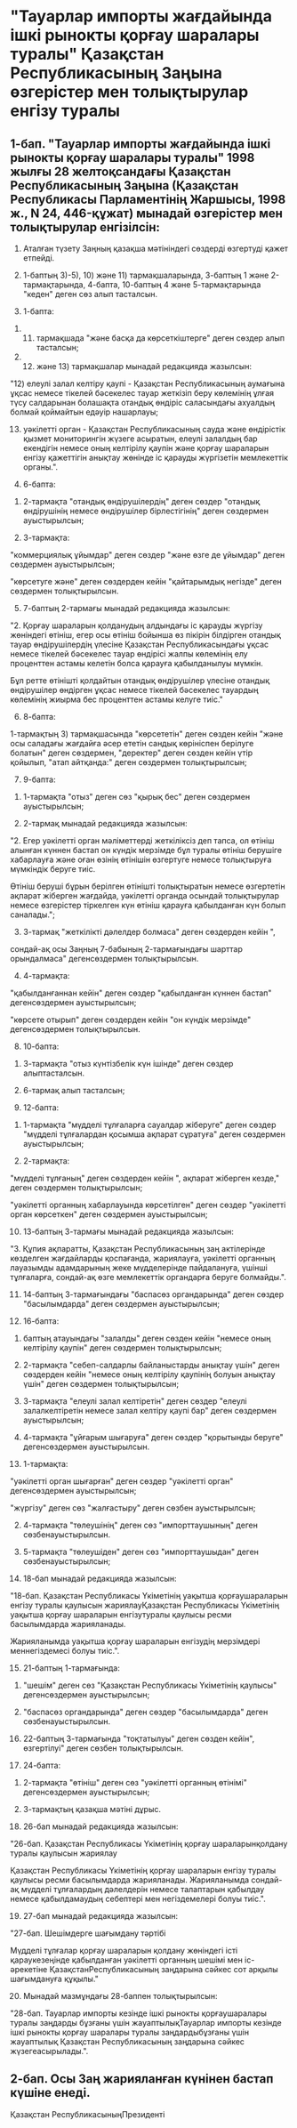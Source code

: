 # "Тауарлар импорты жағдайында ішкі рынокты қорғау шаралары туралы" Қазақстан Республикасының Заңына өзгерістер мен толықтырулар енгізу туралы

## 1-бап. "Тауарлар импорты жағдайында ішкі рынокты қорғау шаралары туралы" 1998 жылғы 28 желтоқсандағы Қазақстан Республикасының Заңына (Қазақстан Республикасы Парламентінің Жаршысы, 1998 ж., N 24, 446-құжат) мынадай өзгерістер мен толықтырулар енгізілсін:

1. Аталған түзету Заңның қазақша мәтініндегі сөздерді өзгертуді қажет етпейді.

2. 1-баптың 3)-5), 10) және 11) тармақшаларында, 3-баптың 1 және 2-тармақтарында, 4-бапта, 10-баптың 4 және 5-тармақтарында "кеден" деген сөз алып тасталсын.

3. 1-бапта:

1) 11) тармақшада "және басқа да көрсеткіштерге" деген сөздер алып тасталсын;

2) 12) және 13) тармақшалар мынадай редакцияда жазылсын:

"12) елеулі залал келтіру қаупі - Қазақстан Республикасының аумағына ұқсас немесе тікелей бәсекелес тауар жеткізіп беру көлемінің ұлғая түсу салдарынан болашақта отандық өндіріс саласындағы ахуалдың болмай қоймайтын едәуір нашарлауы;

13) уәкілетті орган - Қазақстан Республикасының сауда және өндірістік қызмет мониторингін жүзеге асыратын, елеулі залалдың бар екендігін немесе оның келтірілу қаупін және қорғау шараларын енгізу қажеттігін анықтау жөнінде іс қарауды жүргізетін мемлекеттік органы.".

4. 6-бапта:

1) 2-тармақта "отандық өндірушілердің" деген сөздер "отандық өндірушінің немесе өндірушілер бірлестігінің" деген сөздермен ауыстырылсын;

2) 3-тармақта:

"коммерциялық ұйымдар" деген сөздер "және өзге де ұйымдар" деген сөздермен ауыстырылсын;

"көрсетуге және" деген сөздерден кейін "қайтарымдық негізде" деген сөздермен толықтырылсын.

5. 7-баптың 2-тармағы мынадай редакцияда жазылсын:

"2. Қорғау шараларын қолданудың алдындағы іс қарауды жүргізу жөніндегі өтініш, егер осы өтініш бойынша өз пікірін білдірген отандық тауар өндірушілердің үлесіне Қазақстан Республикасындағы ұқсас немесе тікелей бәсекелес тауар өндірісі жалпы көлемінің елу проценттен астамы келетін болса қарауға қабылданылуы мүмкін.

Бұл ретте өтінішті қолдайтын отандық өндірушілер үлесіне отандық өндірушілер өндірген ұқсас немесе тікелей бәсекелес тауардың көлемінің жиырма бес проценттен астамы келуге тиіс."

6. 8-бапта:

1-тармақтың 3) тармақшасында "көрсететін" деген сөзден кейін "және осы саладағы жағдайға әсер ететін сандық көрініспен берілуге болатын" деген сөздермен, "деректер" деген сөзден кейін үтір қойылып, "атап айтқанда:" деген сөздермен толықтырылсын;

7. 9-бапта:

1) 1-тармақта "отыз" деген сөз "қырық бес" деген сөздермен ауыстырылсын;

2) 2-тармақ мынадай редакцияда жазылсын:

"2. Егер уәкілетті орган мәліметтерді жеткіліксіз деп тапса, ол өтініш алынған күннен бастап он күндік мерзімде бұл туралы өтініш берушіге хабарлауға және оған өзінің өтінішін өзгертуге немесе толықтыруға мүмкіндік беруге тиіс.

Өтініш беруші бұрын берілген өтінішті толықтыратын немесе өзгертетін ақпарат жіберген жағдайда, уәкілетті органда осындай толықтырулар немесе өзгерістер тіркелген күн өтініш қарауға қабылданған күн болып саналады.";

3) 3-тармақ "жеткілікті дәлелдер болмаса" деген сөздерден кейін ",

сондай-ақ осы Заңның 7-бабының 2-тармағындағы шарттар орындалмаса" дегенсөздермен толықтырылсын.

4) 4-тармақта:

"қабылданғаннан кейін" деген сөздер "қабылданған күннен бастап" дегенсөздермен ауыстырылсын;

"көрсете отырып" деген сөздерден кейін "он күндік мерзімде" дегенсөздермен толықтырылсын.

8. 10-бапта:

1) 3-тармақта "отыз күнтізбелік күн ішінде" деген сөздер алыптасталсын.

2) 6-тармақ алып тасталсын;

9. 12-бапта:

1) 1-тармақта "мүдделі тұлғаларға сауалдар жіберуге" деген сөздер "мүдделі тұлғалардан қосымша ақпарат сұратуға" деген сөздермен ауыстырылсын;

2) 2-тармақта:

"мүдделі тұлғаның" деген сөздерден кейін ", ақпарат жіберген кезде," деген сөздермен толықтырылсын;

"уәкілетті органның хабарлауында көрсетілген" деген сөздер "уәкілетті орган көрсеткен" деген сөздермен ауыстырылсын;

10. 13-баптың 3-тармағы мынадай редакцияда жазылсын:

"3. Құпия ақпаратты, Қазақстан Республикасының заң актілерінде көзделген жағдайларды қоспағанда, жариялауға, уәкілетті органның лауазымды адамдарының жеке мүдделерінде пайдалануға, үшінші тұлғаларға, сондай-ақ өзге мемлекеттік органдарға беруге болмайды.".

11. 14-баптың 3-тармағындағы "баспасөз органдарында" деген сөздер "басылымдарда" деген сөздермен ауыстырылсын;

12. 16-бапта:

1) баптың атауындағы "залалды" деген сөзден кейін "немесе оның келтірілу қаупін" деген сөздермен толықтырылсын;

2) 2-тармақта "себеп-салдарлы байланыстарды анықтау үшін" деген сөздерден кейін "немесе оның келтірілу қаупінің болуын анықтау үшін" деген сөздермен толықтырылсын;

3) 3-тармақта "елеулі залал келтіретін" деген сөздер "елеулі залалкелтіретін немесе залал келтіру қаупі бар" деген сөздермен ауыстырылсын;

4) 4-тармақта "ұйғарым шығаруға" деген сөздер "қорытынды беруге" дегенсөздермен ауыстырылсын.

13. 1-тармақта:

"уәкілетті орган шығарған" деген сөздер "уәкілетті орган" дегенсөздермен ауыстырылсын;

"жүргізу" деген сөз "жалғастыру" деген сөзбен ауыстырылсын;

2) 4-тармақта "төлеушінің" деген сөз "импорттаушының" деген сөзбенауыстырылсын.

3) 5-тармақта "төлеушіден" деген сөз "импорттаушыдан" деген сөзбенауыстырылсын;

14. 18-бап мынадай редакцияда жазылсын:

"18-бап. Қазақстан Республикасы Үкіметінің уақытша қорғаушараларын енгізу туралы қаулысын жариялауҚазақстан Республикасы Үкіметінің уақытша қорғау шараларын енгізутуралы қаулысы ресми басылымдарда жарияланады.

Жарияланымда уақытша қорғау шараларын енгізудің мерзімдері меннегіздемесі болуы тиіс.".

15. 21-баптың 1-тармағында:

1) "шешім" деген сөз "Қазақстан Республикасы Үкіметінің қаулысы" дегенсөздермен ауыстырылсын;

2) "баспасөз органдарында" деген сөздер "басылымдарда" деген сөзбенауыстырылсын.

16. 22-баптың 3-тармағында "тоқтатылуы" деген сөзден кейін", өзгертілуі" деген сөзбен толықтырылсын.

17. 24-бапта:

1) 2-тармақта "өтініш" деген сөз "уәкілетті органның өтінімі" дегенсөздермен ауыстырылсын;

2) 3-тармақтың қазақша мәтіні дұрыс.

18. 26-бап мынадай редакцияда жазылсын:

"26-бап. Қазақстан Республикасы Үкіметінің қорғау шараларынқолдану туралы қаулысын жариялау

Қазақстан Республикасы Үкіметінің қорғау шараларын енгізу туралы қаулысы ресми басылымдарда жарияланады. Жарияланымда сондай-ақ мүдделі тұлғалардың дәлелдерін немесе талаптарын қабылдау немесе қабылдамаудың себептері мен негіздемелері болуы тиіс.".

19. 27-бап мынадай редакцияда жазылсын:

"27-бап. Шешімдерге шағымдану тәртібі

Мүдделі тұлғалар қорғау шараларын қолдану жөніндегі істі қараукезеңінде қабылданған уәкілетті органның шешімі мен іс-әрекетіне ҚазақстанРеспубликасының заңдарына сәйкес сот арқылы шағымдануға құқылы."

20. Мынадай мазмұндағы 28-баппен толықтырылсын:

"28-бап. Тауарлар импорты кезінде ішкі рынокты қорғаушаралары туралы заңдарды бұзғаны үшін жауаптылықТауарлар импорты кезінде ішкі рынокты қорғау шаралары туралы заңдардыбұзғаны үшін жауаптылық Қазақстан Республикасының заңдарына сәйкес жүзегеасырылады.".

## 2-бап. Осы Заң жарияланған күнінен бастап күшіне енеді.

Қазақстан РеспубликасыныңПрезиденті

